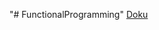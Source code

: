 "# FunctionalProgramming"
 [Doku](https://docs.google.com/document/d/1zmWluyFXCm0gm4PBTwfOX1rVf5XUDi7hDwCoWqRbI6A/edit)
